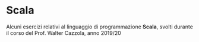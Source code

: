 # Scala

Alcuni esercizi relativi al linguaggio di programmazione **Scala**, svolti durante il corso del Prof. Walter Cazzola, anno 2019/20
